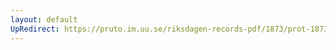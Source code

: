 ```yaml
---
layout: default
UpRedirect: https://pruto.im.uu.se/riksdagen-records-pdf/1873/prot-1873--ak--407/prot-1873--ak--407_017.pdf
---
```

